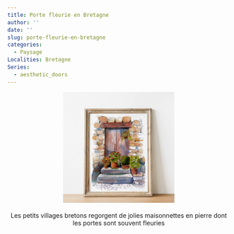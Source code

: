 ```yaml
---
title: Porte fleurie en Bretagne
author: ''
date: ''
slug: porte-fleurie-en-bretagne
categories:
  - Paysage
Localities: Bretagne
Series: 
  - aesthetic_doors
---
```


<center>
<img alt="[Porte bretonne à l'aquarelle]" src="porte-bretonne-featured-image.jpg" width=50%> 
<br>
<br>
Les petits villages bretons regorgent de jolies maisonnettes en pierre dont les portes sont souvent fleuries 
</center>